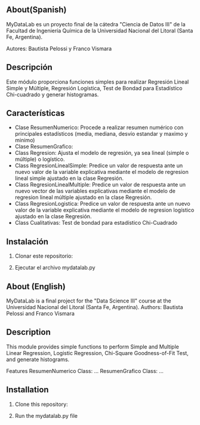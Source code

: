 ## About(Spanish)
MyDataLab es un proyecto final de la cátedra "Ciencia de Datos III" de la Facultad de Ingeniería Química de la Universidad Nacional del Litoral (Santa Fe, Argentina). 

Autores: Bautista Pelossi y Franco Vismara

## Descripción

Este módulo proporciona funciones simples para realizar Regresión Lineal Simple y Múltiple, Regresión Logística, Test de Bondad para Estadístico Chi-cuadrado y generar histogramas.

## Características

- Clase ResumenNumerico: Procede a realizar resumen numérico con principales estadísticos (media, mediana, desvío estandar y maximo y minimo)
- Clase ResumenGrafico:
- Class Regresion: Ajusta el modelo de regresión, ya sea lineal (simple o múltiple) o logístico.
- Class RegresionLinealSimple: Predice un valor de respuesta ante un nuevo valor de la variable explicativa
  mediante el modelo de regresion lineal simple ajustado en la clase Regresión.
- Class RegresionLinealMultiple: Predice un valor de respuesta ante un nuevo vector de las variables explicativas
  mediante el modelo de regresion lineal múltiple ajustado en la clase Regresión.
- Class RegresionLogistica: Predice un valor de respuesta ante un nuevo valor de la variable explicativa
  mediante el modelo de regresion logístico ajustado en la clase Regresión.
- Class Cualitativas: Test de bondad para estadístico Chi-Cuadrado

## Instalación

1. Clonar este repositorio:

2. Ejecutar el archivo mydatalab.py


## About (English)
MyDataLab is a final project for the "Data Science III" course at the Universidad Nacional del Litoral (Santa Fe, Argentina).
Authors: Bautista Pelossi and Franco Vismara

## Description
This module provides simple functions to perform Simple and Multiple Linear Regression, Logistic Regression, Chi-Square Goodness-of-Fit Test, and generate histograms.

Features
ResumenNumerico Class: ...
ResumenGrafico Class: ...

## Installation
1. Clone this repository:

2. Run the mydatalab.py file
